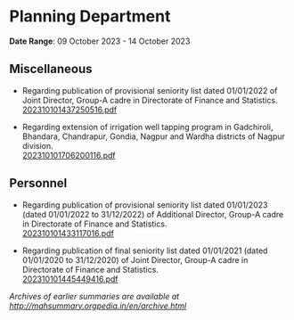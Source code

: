 # Planning Department

**Date Range**: 09 October 2023 - 14 October 2023


## Miscellaneous
- Regarding publication of provisional seniority list dated 01/01/2022 of Joint Director, Group-A cadre in Directorate of Finance and Statistics.\
  [202310101437250516.pdf](https://gr.maharashtra.gov.in/Site/Upload/Government%20Resolutions/English/202310101437250516.pdf)

- Regarding extension of irrigation well tapping program in Gadchiroli, Bhandara, Chandrapur, Gondia, Nagpur and Wardha districts of Nagpur division.\
  [202310101706200116.pdf](https://gr.maharashtra.gov.in/Site/Upload/Government%20Resolutions/English/202310101706200116.pdf)

## Personnel
- Regarding publication of provisional seniority list dated 01/01/2023 (dated 01/01/2022 to 31/12/2022) of Additional Director, Group-A cadre in Directorate of Finance and Statistics.\
  [202310101433117016.pdf](https://gr.maharashtra.gov.in/Site/Upload/Government%20Resolutions/English/202310101433117016.pdf)

- Regarding publication of final seniority list dated 01/01/2021 (dated 01/01/2020 to 31/12/2020) of Joint Director, Group-A cadre in Directorate of Finance and Statistics.\
  [202310101445449416.pdf](https://gr.maharashtra.gov.in/Site/Upload/Government%20Resolutions/English/202310101445449416.pdf)


*Archives of earlier summaries are available at http://mahsummary.orgpedia.in/en/archive.html*